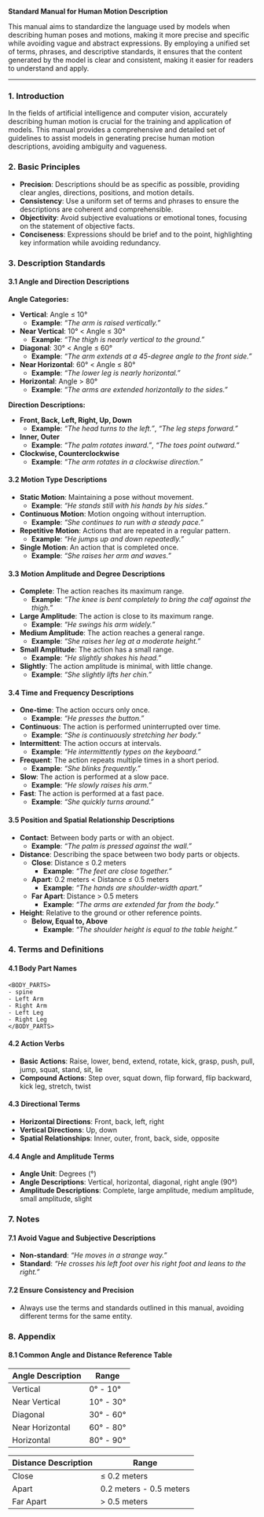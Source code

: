 **Standard Manual for Human Motion Description**

This manual aims to standardize the language used by models when describing human poses and motions, making it more precise and specific while avoiding vague and abstract expressions. By employing a unified set of terms, phrases, and descriptive standards, it ensures that the content generated by the model is clear and consistent, making it easier for readers to understand and apply.

---

### **1. Introduction**

In the fields of artificial intelligence and computer vision, accurately describing human motion is crucial for the training and application of models. This manual provides a comprehensive and detailed set of guidelines to assist models in generating precise human motion descriptions, avoiding ambiguity and vagueness.

### **2. Basic Principles**

- **Precision**: Descriptions should be as specific as possible, providing clear angles, directions, positions, and motion details.
- **Consistency**: Use a uniform set of terms and phrases to ensure the descriptions are coherent and comprehensible.
- **Objectivity**: Avoid subjective evaluations or emotional tones, focusing on the statement of objective facts.
- **Conciseness**: Expressions should be brief and to the point, highlighting key information while avoiding redundancy.

### **3. Description Standards**

#### **3.1 Angle and Direction Descriptions**

**Angle Categories:**

- **Vertical**: Angle ≤ 10°
  - **Example**: *“The arm is raised vertically.”*
- **Near Vertical**: 10° < Angle ≤ 30°
  - **Example**: *“The thigh is nearly vertical to the ground.”*
- **Diagonal**: 30° < Angle ≤ 60°
  - **Example**: *“The arm extends at a 45-degree angle to the front side.”*
- **Near Horizontal**: 60° < Angle ≤ 80°
  - **Example**: *“The lower leg is nearly horizontal.”*
- **Horizontal**: Angle > 80°
  - **Example**: *“The arms are extended horizontally to the sides.”*

**Direction Descriptions:**

- **Front, Back, Left, Right, Up, Down**
  - **Example**: *“The head turns to the left.”*, *“The leg steps forward.”*
- **Inner, Outer**
  - **Example**: *“The palm rotates inward.”*, *“The toes point outward.”*
- **Clockwise, Counterclockwise**
  - **Example**: *“The arm rotates in a clockwise direction.”*

#### **3.2 Motion Type Descriptions**

- **Static Motion**: Maintaining a pose without movement.
  - **Example**: *“He stands still with his hands by his sides.”*
- **Continuous Motion**: Motion ongoing without interruption.
  - **Example**: *“She continues to run with a steady pace.”*
- **Repetitive Motion**: Actions that are repeated in a regular pattern.
  - **Example**: *“He jumps up and down repeatedly.”*
- **Single Motion**: An action that is completed once.
  - **Example**: *“She raises her arm and waves.”*

#### **3.3 Motion Amplitude and Degree Descriptions**

- **Complete**: The action reaches its maximum range.
  - **Example**: *“The knee is bent completely to bring the calf against the thigh.”*
- **Large Amplitude**: The action is close to its maximum range.
  - **Example**: *“He swings his arm widely.”*
- **Medium Amplitude**: The action reaches a general range.
  - **Example**: *“She raises her leg at a moderate height.”*
- **Small Amplitude**: The action has a small range.
  - **Example**: *“He slightly shakes his head.”*
- **Slightly**: The action amplitude is minimal, with little change.
  - **Example**: *“She slightly lifts her chin.”*

#### **3.4 Time and Frequency Descriptions**

- **One-time**: The action occurs only once.
  - **Example**: *“He presses the button.”*
- **Continuous**: The action is performed uninterrupted over time.
  - **Example**: *“She is continuously stretching her body.”*
- **Intermittent**: The action occurs at intervals.
  - **Example**: *“He intermittently types on the keyboard.”*
- **Frequent**: The action repeats multiple times in a short period.
  - **Example**: *“She blinks frequently.”*
- **Slow**: The action is performed at a slow pace.
  - **Example**: *“He slowly raises his arm.”*
- **Fast**: The action is performed at a fast pace.
  - **Example**: *“She quickly turns around.”*

#### **3.5 Position and Spatial Relationship Descriptions**

- **Contact**: Between body parts or with an object.
  - **Example**: *“The palm is pressed against the wall.”*
- **Distance**: Describing the space between two body parts or objects.
  - **Close**: Distance ≤ 0.2 meters
    - **Example**: *“The feet are close together.”*
  - **Apart**: 0.2 meters < Distance ≤ 0.5 meters
    - **Example**: *“The hands are shoulder-width apart.”*
  - **Far Apart**: Distance > 0.5 meters
    - **Example**: *“The arms are extended far from the body.”*
- **Height**: Relative to the ground or other reference points.
  - **Below, Equal to, Above**
    - **Example**: *“The shoulder height is equal to the table height.”*

### **4. Terms and Definitions**

#### **4.1 Body Part Names**

```
<BODY_PARTS>
- spine
- Left Arm
- Right Arm
- Left Leg
- Right Leg
</BODY_PARTS>
```

#### **4.2 Action Verbs**

- **Basic Actions**: Raise, lower, bend, extend, rotate, kick, grasp, push, pull, jump, squat, stand, sit, lie
- **Compound Actions**: Step over, squat down, flip forward, flip backward, kick leg, stretch, twist

#### **4.3 Directional Terms**

- **Horizontal Directions**: Front, back, left, right
- **Vertical Directions**: Up, down
- **Spatial Relationships**: Inner, outer, front, back, side, opposite

#### **4.4 Angle and Amplitude Terms**

- **Angle Unit**: Degrees (°)
- **Angle Descriptions**: Vertical, horizontal, diagonal, right angle (90°)
- **Amplitude Descriptions**: Complete, large amplitude, medium amplitude, small amplitude, slight



### **7. Notes**

#### **7.1 Avoid Vague and Subjective Descriptions**

- **Non-standard**: *“He moves in a strange way.”*
- **Standard**: *“He crosses his left foot over his right foot and leans to the right.”*

#### **7.2 Ensure Consistency and Precision**

- Always use the terms and standards outlined in this manual, avoiding different terms for the same entity.



### **8. Appendix**

#### **8.1 Common Angle and Distance Reference Table**

| Angle Description | Range     |
| ----------------- | --------- |
| Vertical          | 0° - 10°  |
| Near Vertical     | 10° - 30° |
| Diagonal          | 30° - 60° |
| Near Horizontal   | 60° - 80° |
| Horizontal        | 80° - 90° |

| Distance Description | Range                   |
| -------------------- | ----------------------- |
| Close                | ≤ 0.2 meters            |
| Apart                | 0.2 meters - 0.5 meters |
| Far Apart            | > 0.5 meters            |

 
